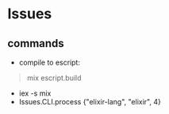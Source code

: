 # Issues


## commands
- compile to escript: 
> mix escript.build
- iex -s mix
- Issues.CLI.process {"elixir-lang", "elixir", 4}
